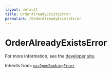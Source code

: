 ```yaml
---
layout: default
title: OrderAlreadyExistsError
permalink: /OrderAlreadyExistsError
---
```


# OrderAlreadyExistsError


For more information, see the [developer site](https://developer.openactive.io/data-model/types/orderalreadyexistserror).

Inherits from: [`oa:OpenBookingError`](https://openactive.io/OpenBookingError)
